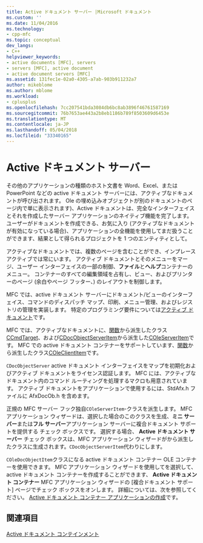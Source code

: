 ```yaml
---
title: Active ドキュメント サーバー |Microsoft ドキュメント
ms.custom: ''
ms.date: 11/04/2016
ms.technology:
- cpp-mfc
ms.topic: conceptual
dev_langs:
- C++
helpviewer_keywords:
- active documents [MFC], servers
- servers [MFC], active document
- active document servers [MFC]
ms.assetid: 131fec1e-02a0-4305-a7ab-903b911232a7
author: mikeblome
ms.author: mblome
ms.workload:
- cplusplus
ms.openlocfilehash: 7cc207541bda3084db6bc8ab3896f46761587169
ms.sourcegitcommit: 76b7653ae443a2b8eb1186b789f8503609d6453e
ms.translationtype: MT
ms.contentlocale: ja-JP
ms.lasthandoff: 05/04/2018
ms.locfileid: "33340165"
---
```

# <a name="active-document-servers"></a>Active ドキュメント サーバー
その他のアプリケーションの種類のホスト文書を Word、Excel、または PowerPoint などの active ドキュメント サーバーには、アクティブなドキュメントが呼び出されます。 Ole の埋め込みオブジェクトが別のドキュメントのページ内で単に表示されます)、Active ドキュメントは、完全なインターフェイスとそれを作成したサーバー アプリケーションのネイティブ機能を完了します。 ユーザーがドキュメントを作成できる、お気に入り (アクティブなドキュメントが有効になっている場合)、アプリケーションの全機能を使用してまだ扱うことができます、結果として得られるプロジェクトを 1 つのエンティティとして。  
  
 アクティブなドキュメントでは、複数のページを含むことができ、インプレース アクティブでは常にいます。 アクティブ ドキュメントとそのメニューをマージ、ユーザー インターフェイスの一部の制御、**ファイル**と**ヘルプ**コンテナーのメニュー。 コンテナーのすべての編集領域を占有し、ビュー、およびプリンターのページ (余白やページ フッター、) のレイアウトを制御します。  
  
 MFC では、active ドキュメント サーバーにドキュメント/ビューのインターフェイス、コマンドのディスパッチ マップ、印刷、メニュー管理、およびレジストリの管理を実装します。 特定のプログラミング要件については[アクティブ ドキュメント](../mfc/active-documents.md)です。  
  
 MFC では、アクティブなドキュメントに、[関数](../mfc/reference/cdocobjectserver-class.md)から派生したクラス[CCmdTarget](../mfc/reference/ccmdtarget-class.md)、および[CDocObjectServerItem](../mfc/reference/cdocobjectserveritem-class.md)から派生した[COleServerItem](../mfc/reference/coleserveritem-class.md)です。 MFC での active ドキュメント コンテナーをサポートしています、[関数](../mfc/reference/coledocobjectitem-class.md)から派生したクラス[COleClientItem](../mfc/reference/coleclientitem-class.md)です。  
  
 `CDocObjectServer` active ドキュメント インターフェイスをマップを初期化およびアクティブ ドキュメントをライセンス認証します。 MFC には、アクティブなドキュメント内のコマンド ルーティングを処理するマクロも用意されています。 アクティブ ドキュメントをアプリケーションで使用するには、StdAfx.h ファイルに AfxDocOb.h を含めます。  
  
 正規の MFC サーバー フック独自`COleServerItem`-クラスを派生します。 MFC アプリケーション ウィザードは、選択した場合のこのクラスを生成、**ミニ サーバー**または**フル サーバー**アプリケーション サーバーに複合ドキュメント サポートを提供する チェック ボックスです。 選択する場合、 **Active ドキュメント サーバー**  チェック ボックスは、MFC アプリケーション ウィザードがから派生したクラスに生成されます。`CDocObjectServerItem`代わりにします。  
  
 `COleDocObjectItem`クラスになる active ドキュメント コンテナー OLE コンテナーを使用できます。 MFC アプリケーション ウィザードを使用してを選択して、active ドキュメント コンテナーを作成することができます、 **Active ドキュメント コンテナー** MFC アプリケーション ウィザードの [複合ドキュメント サポート] ページでチェック ボックスをオンします。 詳細については、次を参照してください。 [Active ドキュメント コンテナー アプリケーションの作成](../mfc/creating-an-active-document-container-application.md)です。  
  
## <a name="see-also"></a>関連項目  
 [Active ドキュメント コンテインメント](../mfc/active-document-containment.md)

